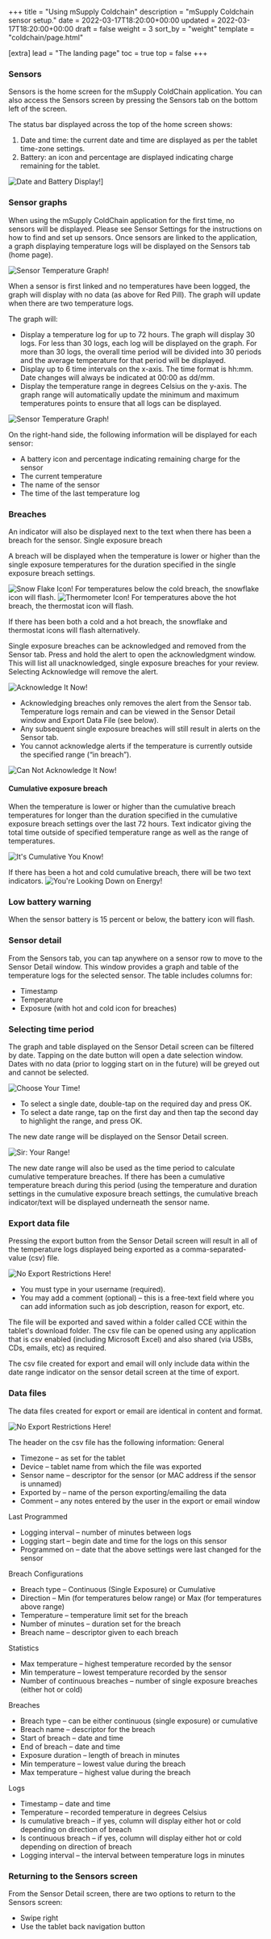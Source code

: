 +++
title = "Using mSupply Coldchain"
description = "mSupply Coldchain sensor setup."
date = 2022-03-17T18:20:00+00:00
updated = 2022-03-17T18:20:00+00:00
draft = false
weight = 3
sort_by = "weight"
template = "coldchain/page.html"

[extra]
lead = "The landing page"
toc = true
top = false
+++


### Sensors

Sensors is the home screen for the mSupply ColdChain application. You can also access the Sensors screen by pressing the Sensors tab on the bottom left of the screen.

The status bar displayed across the top of the home screen shows:

1. Date and time: the current date and time are displayed as per the tablet time-zone settings.
2. Battery: an icon and percentage are displayed indicating charge remaining for the tablet.

![Date and Battery Display!](/coldchain/images/date_and_battery.png)]

### Sensor graphs

When using the mSupply ColdChain application for the first time, no sensors will be displayed. Please see Sensor Settings for the instructions on how to find and set up sensors. Once sensors are linked to the application, a graph displaying temperature logs will be displayed on the Sensors tab (home page).

![Sensor Temperature Graph!](/coldchain/images/sensor_graph.png)

When a sensor is first linked and no temperatures have been logged, the graph will display with no data (as above for Red Pill). The graph will update when there are two temperature logs.

The graph will:

* Display a temperature log for up to 72 hours. The graph will display 30 logs. For less than 30 logs, each log will be displayed on the graph. For more than 30 logs, the overall time period will be divided into 30 periods and the average temperature for that period will be displayed.
* Display up to 6 time intervals on the x-axis. The time format is hh:mm. Date changes will always be indicated at 00:00 as dd/mm.
* Display the temperature range in degrees Celsius on the y-axis. The graph range will automatically update the minimum and maximum temperatures points to ensure that all logs can be displayed.

![Sensor Temperature Graph!](/coldchain/images/sensor_graph_detail.png)

On the right-hand side, the following information will be displayed for each sensor:

* A battery icon and percentage indicating remaining charge for the sensor
* The current temperature
* The name of the sensor
* The time of the last temperature log

### Breaches

An indicator will also be displayed next to the text when there has been a breach for the sensor.
Single exposure breach

A breach will be displayed when the temperature is lower or higher than the single exposure temperatures for the duration specified in the single exposure breach settings.

![Snow Flake Icon!](/coldchain/images/snow_flake_icon.png)
For temperatures below the cold breach, the snowflake icon will flash.
![Thermometer Icon!](/coldchain/images/thermometer_icon.png)
For temperatures above the hot breach, the thermostat icon will flash.

If there has been both a cold and a hot breach, the snowflake and thermostat icons will flash alternatively.

Single exposure breaches can be acknowledged and removed from the Sensor tab. Press and hold the alert to open the acknowledgment window. This will list all unacknowledged, single exposure breaches for your review. Selecting Acknowledge will remove the alert.

![Acknowledge It Now!](/coldchain/images/acknowledgement_window.png)

* Acknowledging breaches only removes the alert from the Sensor tab. Temperature logs remain and can be viewed in the Sensor Detail window and Export Data File (see below).
* Any subsequent single exposure breaches will still result in alerts on the Sensor tab.
* You cannot acknowledge alerts if the temperature is currently outside the specified range (“in breach”).

![Can Not Acknowledge It Now!](/coldchain/images/acknowledgement_ongoing.png)

#### Cumulative exposure breach

When the temperature is lower or higher than the cumulative breach temperatures for longer than the duration specified in the cumulative exposure breach settings over the last 72 hours. Text indicator giving the total time outside of specified temperature range as well as the range of temperatures. 

![It's Cumulative You Know!](/coldchain/images/cumulative_exposure.png)

If there has been a hot and cold cumulative breach, there will be two text indicators.
![You're Looking Down on Energy!](/coldchain/images/low_battery.png)

### Low battery warning


When the sensor battery is 15 percent or below, the battery icon will flash.

### Sensor detail

From the Sensors tab, you can tap anywhere on a sensor row to move to the Sensor Detail window. This window provides a graph and table of the temperature logs for the selected sensor. The table includes columns for:

* Timestamp
* Temperature
* Exposure (with hot and cold icon for breaches)

### Selecting time period

The graph and table displayed on the Sensor Detail screen can be filtered by date. Tapping on the date button will open a date selection window. Dates with no data (prior to logging start on in the future) will be greyed out and cannot be selected.

![Choose Your Time!](/coldchain/images/logs_select_time_period.png)

* To select a single date, double-tap on the required day and press OK.
* To select a date range, tap on the first day and then tap the second day to highlight the range, and press OK.

The new date range will be displayed on the Sensor Detail screen.

![Sir: Your Range!](/coldchain/images/logs_new_date_range.png)

The new date range will also be used as the time period to calculate cumulative temperature breaches. If there has been a cumulative temperature breach during this period (using the temperature and duration settings in the cumulative exposure breach settings, the cumulative breach indicator/text will be displayed underneath the sensor name.

### Export data file

Pressing the export button from the Sensor Detail screen will result in all of the temperature logs displayed being exported as a comma-separated-value (csv) file.

![No Export Restrictions Here!](/coldchain/images/export_data.png)

* You must type in your username (required).
* You may add a comment (optional) – this is a free-text field where you can add information such as job description, reason for export, etc.

The file will be exported and saved within a folder called CCE within the tablet's download folder. The csv file can be opened using any application that is csv enabled (including Microsoft Excel) and also shared (via USBs, CDs, emails, etc) as required.

The csv file created for export and email will only include data within the date range indicator on the sensor detail screen at the time of export.


### Data files

The data files created for export or email are identical in content and format.

![No Export Restrictions Here!](/coldchain/images/export_data_sample.png)

The header on the csv file has the following information:
General

* Timezone – as set for the tablet
* Device – tablet name from which the file was exported
* Sensor name – descriptor for the sensor (or MAC address if the sensor is unnamed)
* Exported by – name of the person exporting/emailing the data
* Comment – any notes entered by the user in the export or email window

Last Programmed

* Logging interval – number of minutes between logs
* Logging start – begin date and time for the logs on this sensor
* Programmed on – date that the above settings were last changed for the sensor

Breach Configurations

* Breach type – Continuous (Single Exposure) or Cumulative
* Direction – Min (for temperatures below range) or Max (for temperatures above range)
* Temperature – temperature limit set for the breach
* Number of minutes – duration set for the breach
* Breach name – descriptor given to each breach

Statistics

* Max temperature – highest temperature recorded by the sensor
* Min temperature – lowest temperature recorded by the sensor
* Number of continuous breaches – number of single exposure breaches (either hot or cold)

Breaches

* Breach type – can be either continuous (single exposure) or cumulative
* Breach name – descriptor for the breach
* Start of breach – date and time
* End of breach – date and time
* Exposure duration – length of breach in minutes
* Min temperature – lowest value during the breach
* Max temperature – highest value during the breach

Logs

* Timestamp – date and time
* Temperature – recorded temperature in degrees Celsius
* Is cumulative breach – if yes, column will display either hot or cold depending on direction of breach
* Is continuous breach – if yes, column will display either hot or cold depending on direction of breach
* Logging interval – the interval between temperature logs in minutes


### Returning to the Sensors screen

From the Sensor Detail screen, there are two options to return to the Sensors screen:

* Swipe right
* Use the tablet back navigation button

